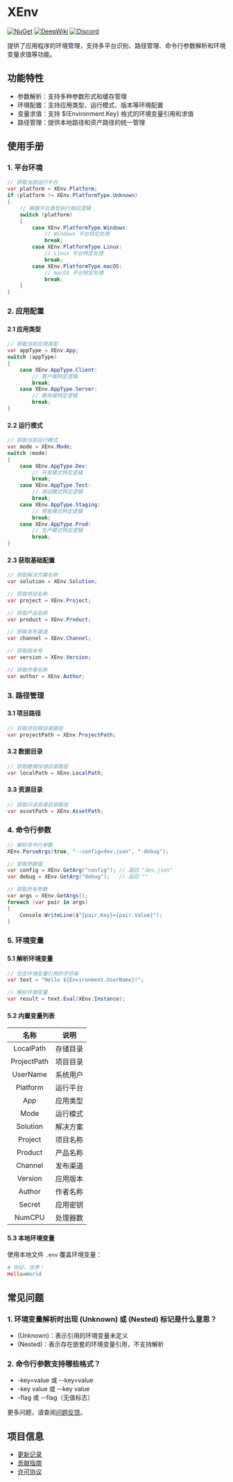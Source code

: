 # XEnv

[![NuGet](https://img.shields.io/nuget/v/EFramework.DotNet.Utility.svg?label=NuGet)](https://www.nuget.org/packages/EFramework.DotNet.Utility)
[![DeepWiki](https://img.shields.io/badge/DeepWiki-Explore-blue)](https://deepwiki.com/eframework-io/DotNet.Utility)
[![Discord](https://img.shields.io/discord/1422114598835851286?label=Discord&logo=discord)](https://discord.gg/XMPx2wXSz3)

提供了应用程序的环境管理，支持多平台识别、路径管理、命令行参数解析和环境变量求值等功能。

## 功能特性

- 参数解析：支持多种参数形式和缓存管理
- 环境配置：支持应用类型、运行模式、版本等环境配置
- 变量求值：支持 ${Environment.Key} 格式的环境变量引用和求值
- 路径管理：提供本地路径和资产路径的统一管理

## 使用手册

### 1. 平台环境

```csharp
// 获取当前运行平台
var platform = XEnv.Platform;
if (platform != XEnv.PlatformType.Unknown)
{
    // 根据平台类型执行相应逻辑
    switch (platform)
    {
        case XEnv.PlatformType.Windows:
            // Windows 平台特定处理
            break;
        case XEnv.PlatformType.Linux:
            // Linux 平台特定处理
            break;
        case XEnv.PlatformType.macOS:
            // macOS 平台特定处理
            break;
    }
}
```

### 2. 应用配置

#### 2.1 应用类型
```csharp
// 获取当前应用类型
var appType = XEnv.App;
switch (appType)
{
    case XEnv.AppType.Client:
        // 客户端特定逻辑
        break;
    case XEnv.AppType.Server:
        // 服务端特定逻辑
        break;
}
```

#### 2.2 运行模式
```csharp
// 获取当前运行模式
var mode = XEnv.Mode;
switch (mode)
{
    case XEnv.AppType.Dev:
        // 开发模式特定逻辑
        break;
    case XEnv.AppType.Test:
        // 测试模式特定逻辑
        break;
    case XEnv.AppType.Staging:
        // 预发模式特定逻辑
        break;
    case XEnv.AppType.Prod:
        // 生产模式特定逻辑
        break;
}
```

#### 2.3 获取基础配置
```csharp
// 获取解决方案名称
var solution = XEnv.Solution;

// 获取项目名称
var project = XEnv.Project;

// 获取产品名称
var product = XEnv.Product;

// 获取发布渠道
var channel = XEnv.Channel;

// 获取版本号
var version = XEnv.Version;

// 获取作者名称
var author = XEnv.Author;
```

### 3. 路径管理

#### 3.1 项目路径
```csharp
// 获取项目根目录路径
var projectPath = XEnv.ProjectPath;
```

#### 3.2 数据目录
```csharp
// 获取数据存储目录路径
var localPath = XEnv.LocalPath;
```

#### 3.3 资源目录
```csharp
// 获取只读资源目录路径
var assetPath = XEnv.AssetPath;
```

### 4. 命令行参数

```csharp
// 解析命令行参数
XEnv.ParseArgs(true, "--config=dev.json", "-debug");

// 获取参数值
var config = XEnv.GetArg("config"); // 返回 "dev.json"
var debug = XEnv.GetArg("debug");   // 返回 ""

// 获取所有参数
var args = XEnv.GetArgs();
foreach (var pair in args)
{
    Console.WriteLine($"{pair.Key}={pair.Value}");
}
```

### 5. 环境变量

#### 5.1 解析环境变量
```csharp
// 包含环境变量引用的字符串
var text = "Hello ${Environment.UserName}!";

// 解析环境变量
var result = text.Eval(XEnv.Instance);
```

#### 5.2 内置变量列表

| 名称 | 说明 |
| :-: | :-: |
| LocalPath | 存储目录 |
| ProjectPath | 项目目录 |
| UserName | 系统用户 |
| Platform | 运行平台 |
| App | 应用类型 |
| Mode | 运行模式 |
| Solution | 解决方案 |
| Project | 项目名称 |
| Product | 产品名称 |
| Channel | 发布渠道 |
| Version | 应用版本 |
| Author | 作者名称 |
| Secret | 应用密钥 |
| NumCPU | 处理器数 |

#### 5.3 本地环境变量

使用本地文件 `.env` 覆盖环境变量：
```ini
# 你好，世界！
Hello=World
```

## 常见问题

### 1. 环境变量解析时出现 (Unknown) 或 (Nested) 标记是什么意思？
- (Unknown)：表示引用的环境变量未定义
- (Nested)：表示存在嵌套的环境变量引用，不支持解析

### 2. 命令行参数支持哪些格式？
- -key=value 或 --key=value
- -key value 或 --key value
- -flag 或 --flag（无值标志）

更多问题，请查阅[问题反馈](../CONTRIBUTING.md#问题反馈)。

## 项目信息

- [更新记录](../CHANGELOG.md)
- [贡献指南](../CONTRIBUTING.md)
- [许可协议](../LICENSE)
